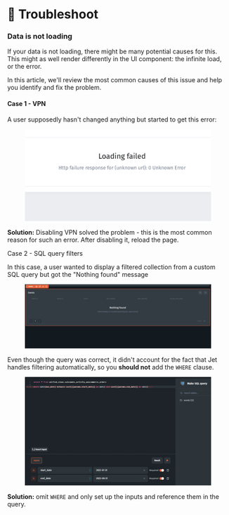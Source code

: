 # 🐞 Troubleshoot

### Data is not loading

If your data is not loading, there might be many potential causes for this. This might as well render differently in the UI component: the infinite load, or the error.

In this article, we'll review the most common causes of this issue and help you identify and fix the problem.

#### Case 1 - VPN

A user supposedly hasn't changed anything but started to get this error:&#x20;

<figure><img src=".gitbook/assets/xtjcvygb.png" alt=""><figcaption></figcaption></figure>

**Solution:** Disabling VPN solved the problem - this is the most common reason for such an error. After disabling it, reload the page.&#x20;

Case 2 - SQL query filters

In this case, a user wanted to display a filtered collection from a custom SQL query but got the "Nothing found" message

<figure><img src=".gitbook/assets/kcjvgyb.JPG" alt=""><figcaption></figcaption></figure>

Even though the query was correct, it didn't account for the fact that Jet handles filtering automatically, so you **should not** add the `WHERE` clause.

<figure><img src=".gitbook/assets/srhzdxytf.png" alt=""><figcaption></figcaption></figure>

**Solution:** omit `WHERE` and only set up the inputs and reference them in the query.
